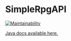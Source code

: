 # SimpleRpgAPI
[![Maintainability](https://api.codeclimate.com/v1/badges/b298123e3a7a755da463/maintainability)](https://codeclimate.com/github/jpalczewski/SimpleRpgAPI/maintainability)

[Java docs available here.](https://jpalczewski.github.io/SimpleRpgAPI/)
